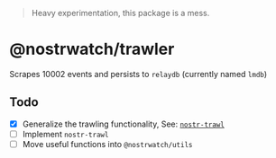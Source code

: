 > Heavy experimentation, this package is a mess. 

# @nostrwatch/trawler 
Scrapes 10002 events and persists to `relaydb` (currently named `lmdb`)

## Todo
- [x] Generalize the trawling functionality, See: [`nostr-trawl`](https://github.com/sandwichfarm/nostr-trawl)
- [ ] Implement `nostr-trawl` 
- [ ] Move useful functions into `@nostrwatch/utils` 